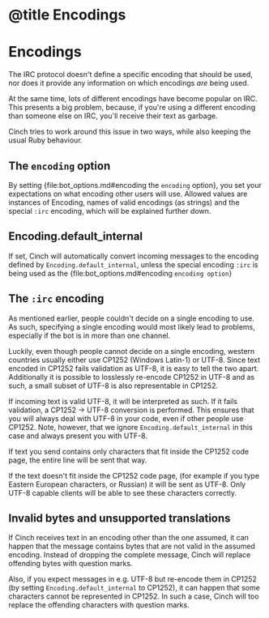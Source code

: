 # @title Encodings
# Encodings

The IRC protocol doesn't define a specific encoding that should be
used, nor does it provide any information on which encodings _are_
being used.

At the same time, lots of different encodings have become popular on
IRC. This presents a big problem, because, if you're using a different
encoding than someone else on IRC, you'll receive their text as
garbage.

Cinch tries to work around this issue in two ways, while also keeping
the usual Ruby behaviour.

## The `encoding` option
By setting {file:bot_options.md#encoding the `encoding` option}, you
set your expectations on what encoding other users will use. Allowed
values are instances of Encoding, names of valid encodings (as
strings) and the special `:irc` encoding, which will be explained
further down.


## Encoding.default_internal
If set, Cinch will automatically convert incoming messages to the
encoding defined by `Encoding.default_internal`, unless the special
encoding `:irc` is being used as the {file:bot_options.md#encoding
`encoding option`}

## The `:irc` encoding
As mentioned earlier, people couldn't decide on a single encoding to
use. As such, specifying a single encoding would most likely lead to
problems, especially if the bot is in more than one channel.

Luckily, even though people cannot decide on a single encoding,
western countries usually either use CP1252 (Windows Latin-1) or
UTF-8. Since text encoded in CP1252 fails validation as UTF-8, it is
easy to tell the two apart. Additionally it is possible to losslessly
re-encode CP1252 in UTF-8 and as such, a small subset of UTF-8 is also
representable in CP1252.

If incoming text is valid UTF-8, it will be interpreted as such. If it
fails validation, a CP1252 → UTF-8 conversion is performed. This
ensures that you will always deal with UTF-8 in your code, even if
other people use CP1252. Note, however, that we ignore
`Encoding.default_internal` in this case and always present you with
UTF-8.

If text you send contains only characters that fit inside the
CP1252 code page, the entire line will be sent that way.

If the text doesn't fit inside the CP1252 code page, (for example if
you type Eastern European characters, or Russian) it will be sent as
UTF-8. Only UTF-8 capable clients will be able to see these characters
correctly.

## Invalid bytes and unsupported translations
If Cinch receives text in an encoding other than the one assumed, it
can happen that the message contains bytes that are not valid in the
assumed encoding. Instead of dropping the complete message, Cinch will
replace offending bytes with question marks.

Also, if you expect messages in e.g. UTF-8 but re-encode them in
CP1252 (by setting `Encoding.default_internal` to CP1252), it can
happen that some characters cannot be represented in CP1252. In such a
case, Cinch will too replace the offending characters with question
marks.
